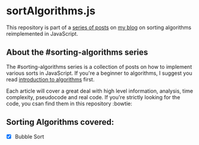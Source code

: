 # sortAlgorithms.js

This repository is part of a [series of posts](https://initjs.org/tagged/sorting-algorithms) on [my blog](https://initjs.org) on sorting algorithms reimplemented in JavaScript.

## About the #sorting-algorithms series

The #sorting-algorithms series is a collection of posts on how to implement various sorts in JavaScript.
If you're a beginner to algorithms, I suggest you read [introduction to algorithms](https://initjs.org) first.

Each article will cover a great deal with high level information, analysis, time complexity, pseudocode and real code. If you're strictly looking for the code, you csan find them in this repository :bowtie:

## Sorting Algorithms covered:
- [x] Bubble Sort
